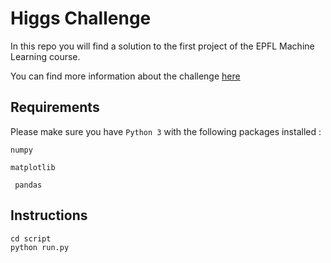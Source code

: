 # Higgs Challenge

In this repo you will find a solution to the first project of the EPFL Machine Learning course. 

You can find more information about the challenge [here](https://www.kaggle.com/c/higgs-boson/overview)

## Requirements

Please make sure you have `Python 3`  with the following packages installed : 

`numpy` 
 
 `matplotlib`  
 
` pandas`



## Instructions

~~~~shell
cd script
python run.py
~~~~
